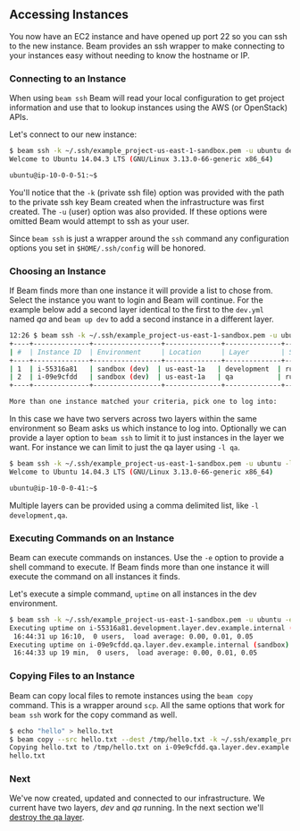 ## Accessing Instances

You now have an EC2 instance and have opened up port 22 so you can ssh to the new instance. Beam provides an ssh wrapper to make connecting to your instances easy without needing to know the hostname or IP.

### Connecting to an Instance

When using `beam ssh` Beam will read your local configuration to get project information and use that to lookup instances using the AWS (or OpenStack) APIs.

Let's connect to our new instance:

```bash
$ beam ssh -k ~/.ssh/example_project-us-east-1-sandbox.pem -u ubuntu dev
Welcome to Ubuntu 14.04.3 LTS (GNU/Linux 3.13.0-66-generic x86_64)

ubuntu@ip-10-0-0-51:~$
```

You'll notice that the `-k` (private ssh file) option was provided with the path to the private ssh key Beam created when the infrastructure was first created. The `-u` (user) option was also provided. If these options were omitted Beam would attempt to ssh as your user.

Since `beam ssh` is just a wrapper around the `ssh` command any configuration options you set in `$HOME/.ssh/config` will be honored.

### Choosing an Instance

If Beam finds more than one instance it will provide a list to chose from. Select the instance you want to login and Beam will continue. For the example below add a second layer identical to the first to the `dev.yml` named _qa_ and `beam up dev` to add a second instance in a different layer.

```bash
12:26 $ beam ssh -k ~/.ssh/example_project-us-east-1-sandbox.pem -u ubuntu dev
+----+--------------+-----------------+--------------+--------------+--------------+----------------------------------------------------------+
| #  | Instance ID  | Environment     | Location     | Layer        | State        | Hostname                                                 |
+----+--------------+-----------------+--------------+--------------+--------------+----------------------------------------------------------+
| 1  | i-55316a81   | sandbox (dev)  | us-east-1a   | development  | running      | i-55316a81.development.layer.dev.example.internal        |
| 2  | i-09e9cfdd   | sandbox (dev)  | us-east-1a   | qa           | running      | i-09e9cfdd.qa.layer.dev.example.internal                 |
+----+--------------+-----------------+--------------+--------------+--------------+----------------------------------------------------------+

More than one instance matched your criteria, pick one to log into:
```

In this case we have two servers across two layers within the same environment so Beam asks us which instance to log into. Optionally we can provide a layer option to `beam ssh` to limit it to just instances in the layer we want. For instance we can limit to just the qa layer using `-l qa`.

```bash
$ beam ssh -k ~/.ssh/example_project-us-east-1-sandbox.pem -u ubuntu -l qa dev
Welcome to Ubuntu 14.04.3 LTS (GNU/Linux 3.13.0-66-generic x86_64)

ubuntu@ip-10-0-0-41:~$
```

Multiple layers can be provided using a comma delimited list, like `-l development,qa`.

### Executing Commands on an Instance

Beam can execute commands on instances. Use the `-e` option to provide a shell command to execute. If Beam finds more than one instance it will execute the command on all instances it finds.

Let's execute a simple command, `uptime` on all instances in the dev environment.

```bash
$ beam ssh -k ~/.ssh/example_project-us-east-1-sandbox.pem -u ubuntu -e "uptime" dev
Executing uptime on i-55316a81.development.layer.dev.example.internal (sandbox)...
 16:44:31 up 16:10,  0 users,  load average: 0.00, 0.01, 0.05
Executing uptime on i-09e9cfdd.qa.layer.dev.example.internal (sandbox)...
 16:44:33 up 19 min,  0 users,  load average: 0.00, 0.01, 0.05
```

### Copying Files to an Instance

Beam can copy local files to remote instances using the `beam copy` command. This is a wrapper around `scp`. All the same options that work for `beam ssh` work for the copy command as well.

```bash
$ echo "hello" > hello.txt
$ beam copy --src hello.txt --dest /tmp/hello.txt -k ~/.ssh/example_project-us-east-1-sandbox.pem -u ubuntu -l qa dev
Copying hello.txt to /tmp/hello.txt on i-09e9cfdd.qa.layer.dev.example.internal (sandbox)...
hello.txt                                                                                                                                   100%    6     0.0KB/s   00:00
```

### Next

We've now created, updated and connected to our infrastructure. We current have two layers, _dev_ and _qa_ running. In the next section we'll [destroy the qa layer](destroy.md).